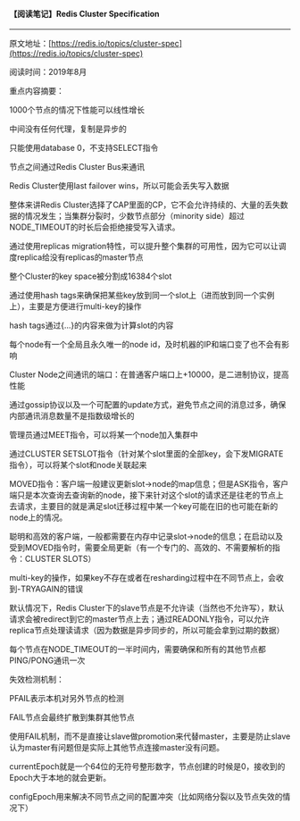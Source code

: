 #### 【阅读笔记】Redis Cluster Specification

---

原文地址：[https://redis.io/topics/cluster-spec](https://redis.io/topics/cluster-spec)

阅读时间：2019年8月

重点内容摘要：

1000个节点的情况下性能可以线性增长

中间没有任何代理，复制是异步的

只能使用database 0，不支持SELECT指令

节点之间通过Redis Cluster Bus来通讯

Redis Cluster使用last failover wins，所以可能会丢失写入数据

整体来讲Redis Cluster选择了CAP里面的CP，它不会允许持续的、大量的丢失数据的情况发生；当集群分裂时，少数节点部分（minority side）超过NODE\_TIMEOUT的时长后会拒绝接受写入请求。

通过使用replicas migration特性，可以提升整个集群的可用性，因为它可以让调度replica给没有replicas的master节点

整个Cluster的key space被分割成16384个slot

通过使用hash tags来确保把某些key放到同一个slot上（进而放到同一个实例上），主要是方便进行multi-key的操作

hash tags通过{...}的内容来做为计算slot的内容

每个node有一个全局且永久唯一的node id，及时机器的IP和端口变了也不会有影响

Cluster Node之间通讯的端口：在普通客户端口上+10000，是二进制协议，提高性能

通过gossip协议以及一个可配置的update方式，避免节点之间的消息过多，确保内部通讯消息数量不是指数级增长的

管理员通过MEET指令，可以将某一个node加入集群中

通过CLUSTER SETSLOT指令（针对某个slot里面的全部key，会下发MIGRATE指令），可以将某个slot和node关联起来

MOVED指令：客户端一般建议更新slot-&gt;node的map信息；但是ASK指令，客户端只是本次查询去查询新的node，接下来针对这个slot的请求还是往老的节点上去请求，主要目的就是满足slot迁移过程中某一个key可能在旧的也可能在新的node上的情况。

聪明和高效的客户端，一般都需要在内存中记录slot-&gt;node的信息；在启动以及受到MOVED指令时，需要全局更新（有一个专门的、高效的、不需要解析的指令：CLUSTER SLOTS）

multi-key的操作，如果key不存在或者在resharding过程中在不同节点上，会收到-TRYAGAIN的错误

默认情况下，Redis Cluster下的slave节点是不允许读（当然也不允许写），默认请求会被redirect到它的master节点上去；通过READONLY指令，可以允许replica节点处理读请求（因为数据是异步同步的，所以可能会拿到过期的数据）

每个节点在NODE\_TIMEOUT的一半时间内，需要确保和所有的其他节点都PING/PONG通讯一次

失效检测机制：

PFAIL表示本机对另外节点的检测

FAIL节点会最终扩散到集群其他节点

使用FAIL机制，而不是直接让slave做promotion来代替master，主要是防止slave认为master有问题但是实际上其他节点连接master没有问题。

currentEpoch就是一个64位的无符号整形数字，节点创建的时候是0，接收到的Epoch大于本地的就会更新。

configEpoch用来解决不同节点之间的配置冲突（比如网络分裂以及节点失效的情况下）











